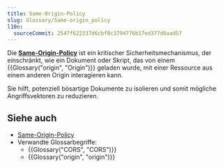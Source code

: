 ```yaml
---
title: Same-Origin-Policy
slug: Glossary/Same-origin_policy
l10n:
  sourceCommit: 2547f622337d6cbf8c3794776b17ed377d6aad57
---
```


Die **[Same-Origin-Policy](/de/docs/Web/Security/Same-origin_policy)** ist ein kritischer Sicherheitsmechanismus, der einschränkt, wie ein Dokument oder Skript, das von einem {{Glossary("origin", "Origin")}} geladen wurde, mit einer Ressource aus einem anderen Origin interagieren kann.

Sie hilft, potenziell bösartige Dokumente zu isolieren und somit mögliche Angriffsvektoren zu reduzieren.

## Siehe auch

- [Same-Origin-Policy](/de/docs/Web/Security/Same-origin_policy)
- Verwandte Glossarbegriffe:
  - {{Glossary("CORS", "CORS")}}
  - {{Glossary("origin", "origin")}}
